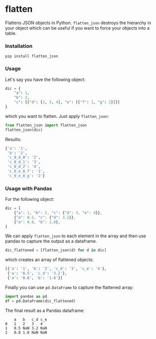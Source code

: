 # flatten
Flattens JSON objects in Python. ```flatten_json``` destroys the hierarchy in your object which can be useful if you want to force your objects into a table.

### Installation
```
pip install flatten_json
```

### Usage
Let's say you have the following object:
```python
dic = {
    "a": 1,
    "b": 2,
    "c": [{"d": [2, 3, 4], "e": [{"f": 1, "g": 2}]}]
}
```
which you want to flatten. Just apply ```flatten_json```:
```python
from flatten_json import flatten_json
flatten_json(dic)
```

Results:
```python
{'a': '1',
 'b': '2',
 'c_0_d_0': '2',
 'c_0_d_1': '3',
 'c_0_d_2': '4',
 'c_0_e_0_f': '1',
 'c_0_e_0_g': '2'}
```

### Usage with Pandas
For the following object:
```javascript
dic = [
    {"a": 1, "b": 2, "c": {"d": 3, "e": 4}},
    {"a": 0.5, "c": {"d": 3.2}},
    {"a": 0.8, "b": 1.8},
]
```
We can apply ```flatten_json``` to each element in the array and then use pandas to capture the output as a dataframe.
```python
dic_flattened = [flatten_json(d) for d in dic]
```
which creates an array of flattened objects:
```python
[{'a': '1', 'b': '2', 'c_d': '3', 'c_e': '4'},
 {'a': '0.5', 'c_d': '3.2'},
 {'a': '0.8', 'b': '1.8'}]
```
Finally you can use ```pd.DataFrame``` to capture the flattened array:
```python
import pandas as pd
df = pd.DataFrame(dic_flattened)
```
The final result as a Pandas dataframe:
```
	a	b	c_d	c_e
0	1	2	3	4
1	0.5	NaN	3.2	NaN
2	0.8	1.8	NaN	NaN
```